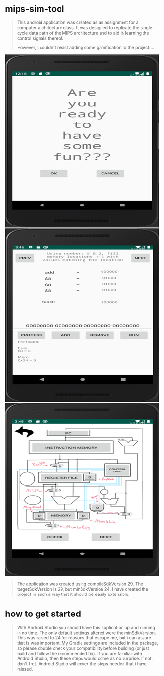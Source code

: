 # mips-sim-tool
> This android application was created as an assignment for a computer architecture class.
> It was designed to replicate the single-cycle data path of the MIPS architecture
> and to aid in learning the control signals thereof.
>
> However, i couldn't resist adding some gamification to the project....

 <div class="row">
  <div class="column">
    <img src="start-screen.png" alt="start" style="width:100%" width="281" height="568">
  </div>
  <div class="column">
    <img src="load-screen.png" alt="load" style="width:100%" width="281" height="568">
  </div>
  <div class="column">
    <img src="process-screen.png" alt="process" style="width:100%" width="281" height="568">
  </div>
</div> 

> The application was created using compileSdkVersion 29.
> The targetSdkVersion is 29, but minSdkVersion 24.
> I have created the project in such a way that it should be easily extensible.

# how to get started
> With Android Studio you should have this application up and running in no time. The only default settings altered
> were the minSdkVersion.  This was raised to 24 for reasons that escape me, but i can assure that is was important.
> My Gradle settings are included in the package, so please double check your compatibility before building
> (or just build and follow the recommended fix). If you are familiar with Android Studio, then these steps would come
> as no surprise. If not, don't fret.  Android Studio will cover the steps needed that i have missed.
